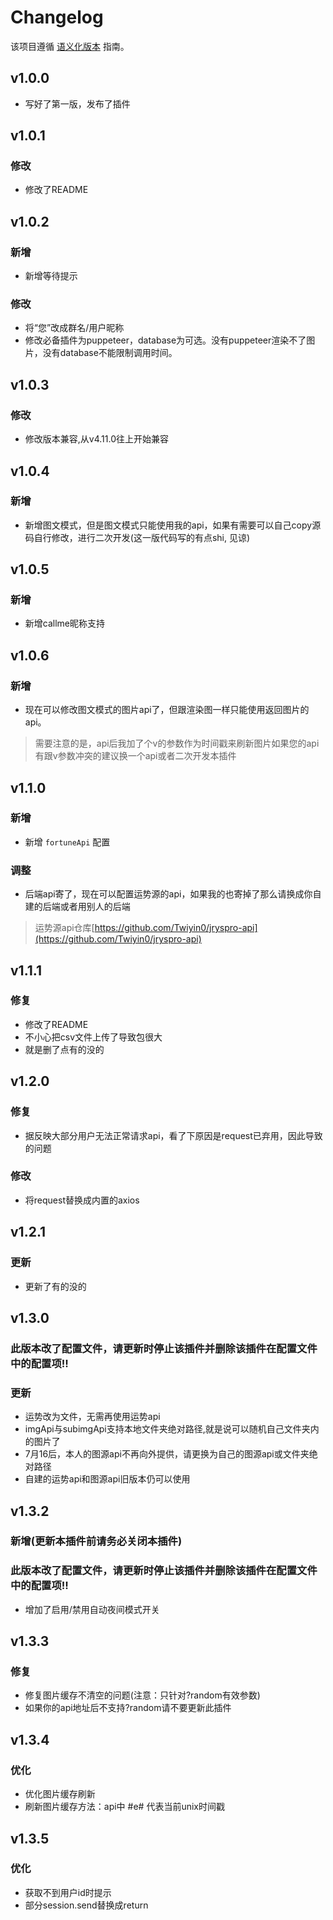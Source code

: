 # Changelog

该项目遵循 [语义化版本](http://semver.org) 指南。

## v1.0.0

* 写好了第一版，发布了插件

## v1.0.1

### 修改

* 修改了README

## v1.0.2

### 新增

* 新增等待提示

### 修改

* 将“您”改成群名/用户昵称
* 修改必备插件为puppeteer，database为可选。没有puppeteer渲染不了图片，没有database不能限制调用时间。

## v1.0.3

### 修改

* 修改版本兼容,从v4.11.0往上开始兼容

## v1.0.4

### 新增

* 新增图文模式，但是图文模式只能使用我的api，如果有需要可以自己copy源码自行修改，进行二次开发(这一版代码写的有点shi, 见谅)

## v1.0.5

### 新增

* 新增callme昵称支持

## v1.0.6

### 新增

* 现在可以修改图文模式的图片api了，但跟渲染图一样只能使用返回图片的api。

> 需要注意的是，api后我加了个v的参数作为时间戳来刷新图片如果您的api有跟v参数冲突的建议换一个api或者二次开发本插件

## v1.1.0

### 新增

* 新增 `fortuneApi` 配置

### 调整

* 后端api寄了，现在可以配置运势源的api，如果我的也寄掉了那么请换成你自建的后端或者用别人的后端

> 运势源api仓库[https://github.com/Twiyin0/jryspro-api](https://github.com/Twiyin0/jryspro-api)

## v1.1.1

### 修复

* 修改了README
* 不小心把csv文件上传了导致包很大
* 就是删了点有的没的

## v1.2.0

### 修复

* 据反映大部分用户无法正常请求api，看了下原因是request已弃用，因此导致的问题

### 修改

* 将request替换成内置的axios

## v1.2.1

### 更新

* 更新了有的没的

## v1.3.0

### 此版本改了配置文件，请更新时停止该插件并删除该插件在配置文件中的配置项!!

### 更新

* 运势改为文件，无需再使用运势api
* imgApi与subimgApi支持本地文件夹绝对路径,就是说可以随机自己文件夹内的图片了
* 7月16后，本人的图源api不再向外提供，请更换为自己的图源api或文件夹绝对路径
* 自建的运势api和图源api旧版本仍可以使用

## v1.3.2

### 新增(更新本插件前请务必关闭本插件)
### 此版本改了配置文件，请更新时停止该插件并删除该插件在配置文件中的配置项!!

* 增加了启用/禁用自动夜间模式开关

## v1.3.3

### 修复

* 修复图片缓存不清空的问题(注意：只针对?random有效参数)
* 如果你的api地址后不支持?random请不要更新此插件

## v1.3.4

### 优化
* 优化图片缓存刷新
* 刷新图片缓存方法：api中 #e# 代表当前unix时间戳

## v1.3.5

### 优化
* 获取不到用户id时提示
* 部分session.send替换成return
